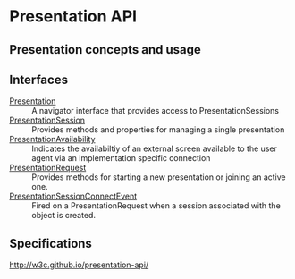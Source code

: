 # Presentation API

## Presentation concepts and usage

## Interfaces

<dl>
  <dt><a href="Presentation.md">Presentation</a></dt>
  <dd>A navigator interface that provides access to PresentationSessions</dd>
  <dt><a href="PresentationSession.md">PresentationSession</a></dt>
  <dd>Provides methods and properties for managing a single presentation</dd>
  <dt><a href="PresentationAvailability.md">PresentationAvailability</a></dt>
  <dd>Indicates the availabiltiy of an external screen available to the user agent via an implementation specific connection</dd>
  <dt><a href="PresentationRequest.md">PresentationRequest</a></dt>
  <dd>Provides methods for starting a new presentation or joining an active one.</dd>
  <dt><a href="PresentationSessionConnectEvent.md">PresentationSessionConnectEvent</a></dt>
  <dd>Fired on a PresentationRequest when a session associated with the object is created.</dd>
</dl>

## Specifications

<http://w3c.github.io/presentation-api/>
